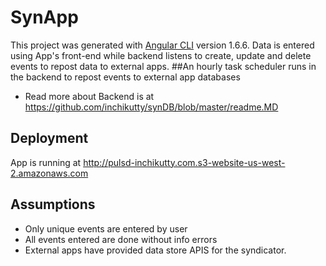 # SynApp

This project was generated with [Angular CLI](https://github.com/angular/angular-cli) version 1.6.6.
Data is entered using App's front-end while backend listens to create, update and delete events to repost data to external apps.
##An hourly task scheduler runs in the backend to repost events to external app databases
* Read more about Backend is at https://github.com/inchikutty/synDB/blob/master/readme.MD
## Deployment

App is running at http://pulsd-inchikutty.com.s3-website-us-west-2.amazonaws.com

## Assumptions

* Only unique events are entered by user
* All events entered are done without info errors
* External apps have provided data store APIS for the syndicator.
